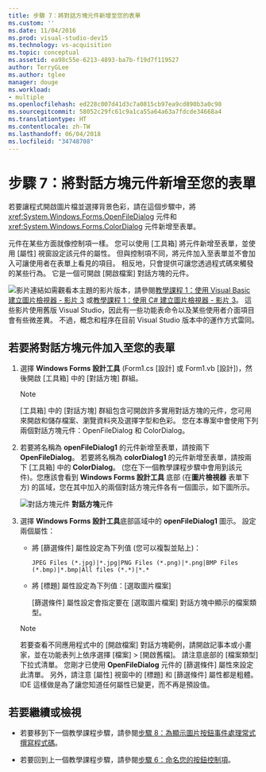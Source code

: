 ```yaml
---
title: 步驟 7：將對話方塊元件新增至您的表單
ms.custom: ''
ms.date: 11/04/2016
ms.prod: visual-studio-dev15
ms.technology: vs-acquisition
ms.topic: conceptual
ms.assetid: ea98c55e-6213-4893-ba7b-f19d7f119527
author: TerryGLee
ms.author: tglee
manager: douge
ms.workload:
- multiple
ms.openlocfilehash: ed228c007d41d3c7a0815cb97ea9cd890b3a0c98
ms.sourcegitcommit: 58052c29fc61c9a1ca55a64a63a7fdcde34668a4
ms.translationtype: HT
ms.contentlocale: zh-TW
ms.lasthandoff: 06/04/2018
ms.locfileid: "34748708"
---
```

# <a name="step-7-add-dialog-components-to-your-form"></a>步驟 7：將對話方塊元件新增至您的表單
若要讓程式開啟圖片檔並選擇背景色彩，請在這個步驟中，將 <xref:System.Windows.Forms.OpenFileDialog> 元件和 <xref:System.Windows.Forms.ColorDialog> 元件新增至表單。

 元件在某些方面就像控制項一樣。 您可以使用 [工具箱] 將元件新增至表單，並使用 [屬性] 視窗設定該元件的屬性。 但與控制項不同，將元件加入至表單並不會加入可讓使用者在表單上看見的項目。 相反地，只會提供可讓您透過程式碼來觸發的某些行為。 它是一個可開啟 [開啟檔案] 對話方塊的元件。

 ![影片連結](../data-tools/media/playvideo.gif)如需觀看本主題的影片版本，請參閱[教學課程 1：使用 Visual Basic 建立圖片檢視器 - 影片 3](http://go.microsoft.com/fwlink/?LinkId=205213) 或[教學課程 1：使用 C# 建立圖片檢視器 - 影片 3](http://go.microsoft.com/fwlink/?LinkId=205202)。 這些影片使用舊版 Visual Studio，因此有一些功能表命令以及某些使用者介面項目會有些微差異。 不過，概念和程序在目前 Visual Studio 版本中的運作方式雷同。

## <a name="to-add-dialog-components-to-your-form"></a>若要將對話方塊元件加入至您的表單

1.  選擇 **Windows Forms 設計工具** (Form1.cs [設計] 或 Form1.vb [設計])，然後開啟 [工具箱] 中的 [對話方塊] 群組。

    > [!NOTE]
    >  [工具箱] 中的 [對話方塊] 群組包含可開啟許多實用對話方塊的元件，您可用來開啟和儲存檔案、瀏覽資料夾及選擇字型和色彩。 您在本專案中會使用下列兩個對話方塊元件：OpenFileDialog 和 ColorDialog。

2.  若要將名稱為 **openFileDialog1** 的元件新增至表單，請按兩下 **OpenFileDialog**。 若要將名稱為 **colorDialog1** 的元件新增至表單，請按兩下 [工具箱] 中的 **ColorDialog**。 (您在下一個教學課程步驟中會用到該元件)。您應該會看到 **Windows Forms 設計工具** 底部 (在**圖片檢視器** 表單下方) 的區域，您在其中加入的兩個對話方塊元件各有一個圖示，如下圖所示。

     ![對話方塊元件](../ide/media/express_dialogsadded.png)
**對話方塊**元件

3.  選擇 **Windows Forms 設計工具**底部區域中的 **openFileDialog1** 圖示。 設定兩個屬性：

    -   將 [篩選條件] 屬性設定為下列值 (您可以複製並貼上)：

        ```
        JPEG Files (*.jpg)|*.jpg|PNG Files (*.png)|*.png|BMP Files (*.bmp)|*.bmp|All files (*.*)|*.*
        ```

    -   將 [標題] 屬性設定為下列值：[選取圖片檔案]

         [篩選條件] 屬性設定會指定要在 [選取圖片檔案] 對話方塊中顯示的檔案類型。

    > [!NOTE]
    >  若要查看不同應用程式中的 [開啟檔案] 對話方塊範例，請開啟記事本或小畫家，並在功能表列上依序選擇 [檔案] > [開啟舊檔]。 請注意底部的 [檔案類型] 下拉式清單。 您剛才已使用 **OpenFileDialog** 元件的 [篩選條件] 屬性來設定此清單。 另外，請注意 [屬性] 視窗中的 [標題] 和 [篩選條件] 屬性都是粗體。 IDE 這樣做是為了讓您知道任何屬性已變更，而不再是預設值。

## <a name="to-continue-or-review"></a>若要繼續或檢視

-   若要移到下一個教學課程步驟，請參閱[步驟 8：為顯示圖片按鈕事件處理常式撰寫程式碼](../ide/step-8-write-code-for-the-show-a-picture-button-event-handler.md)。

-   若要回到上一個教學課程步驟，請參閱[步驟 6：命名您的按鈕控制項](../ide/step-6-name-your-button-controls.md)。
